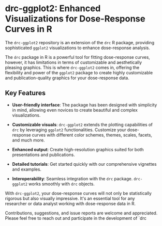 # drc-ggplot2: Enhanced Visualizations for Dose-Response Curves in R

The `drc-ggplot2` repository is an extension of the `drc` R package, providing sophisticated `ggplot2` visualizations to enhance dose-response analysis.

The `drc` package in R is a powerful tool for fitting dose-response curves, however, it has limitations in terms of customizable and aesthetically pleasing graphics. This is where `drc-ggplot2` comes in, offering the flexibility and power of the `ggplot2` package to create highly customizable and publication-quality graphics for your dose-response data.

## Key Features

- **User-friendly interface**: The package has been designed with simplicity in mind, allowing even novices to create beautiful and complex visualizations.
  
- **Customizable visuals**: `drc-ggplot2` extends the plotting capabilities of `drc` by leveraging `ggplot2` functionalities. Customize your dose-response curves with different color schemes, themes, scales, facets, and much more.

- **Enhanced output**: Create high-resolution graphics suited for both presentations and publications.

- **Detailed tutorials**: Get started quickly with our comprehensive vignettes and examples.

- **Interoperability**: Seamless integration with the `drc` package. `drc-ggplot2` works smoothly with `drc` objects.

With `drc-ggplot2`, your dose-response curves will not only be statistically rigorous but also visually impressive. It's an essential tool for any researcher or data analyst working with dose-response data in R.

Contributions, suggestions, and issue reports are welcome and appreciated. Please feel free to reach out and participate in the development of `drc

